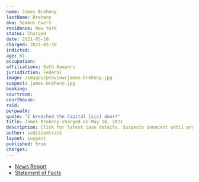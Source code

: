 ```yaml
---
name: James Breheny
lastName: Breheny
aka: Seamus Evers
residence: New York
status: Charged
date: 2021-05-18
charged: 2021-05-18
indicted:
age: 61
occupation:
affiliations: Oath Keepers
jurisdiction: Federal
image: /images/preview/james-breheny.jpg
suspect: james-breheny.jpg
booking:
courtroom:
courthouse:
raid:
perpwalk:
quote: "I breached the Capital [sic] door!"
title: James Breheny charged on May 18, 2021
description: Click for latest case details. Suspects innocent until proven guilty.
author: seditiontrack
layout: suspect
published: true
charges:
---
```

- [News Report](https://www.cbsnews.com/news/oath-keeper-james-breheny-charged-capitol-riot/)
- [Statement of Facts](https://www.justice.gov/usao-dc/case-multi-defendant/file/1395881/download)

